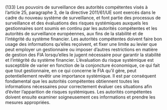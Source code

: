 (133) Les pouvoirs de surveillance des autorités compétentes visés à l’article 25, paragraphe 3, de la directive 2011/61/UE sont exercés dans le cadre du nouveau système de surveillance, et font partie des processus de surveillance et des évaluations des risques systémiques auxquels les gestionnaires sont soumis en continu par les autorités compétentes et les autorités de surveillance européennes, aux fins de la stabilité et de l’intégrité du système financier. Les autorités compétentes doivent faire bon usage des informations qu’elles reçoivent, et fixer une limite au levier que peut employer un gestionnaire ou imposer d’autres restrictions en matière de gestion des FIA lorsqu’elles le jugent nécessaire pour garantir la stabilité et l’intégrité du système financier. L’évaluation du risque systémique est susceptible de varier en fonction de la conjoncture économique, ce qui fait que tout gestionnaire, en ce qui concerne le FIA qu’il gère, peut potentiellement revêtir une importance systémique. Il est par conséquent fondamental que les autorités compétentes obtiennent toutes les informations nécessaires pour correctement évaluer ces situations afin d’éviter l’apparition de risques systémiques. Les autorités compétentes doivent ensuite examiner soigneusement ces informations et prendre les mesures appropriées.